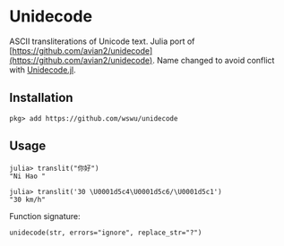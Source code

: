 # Unidecode

ASCII transliterations of Unicode text. Julia port of [https://github.com/avian2/unidecode](https://github.com/avian2/unidecode). Name changed to avoid conflict with [Unidecode.jl](https://github.com/matthieugomez/Unidecode.jl).


## Installation

    pkg> add https://github.com/wswu/unidecode


## Usage

    julia> translit("你好")
    "Ni Hao "

    julia> translit('30 \U0001d5c4\U0001d5c6/\U0001d5c1')
    "30 km/h"
    
Function signature:

    unidecode(str, errors="ignore", replace_str="?")